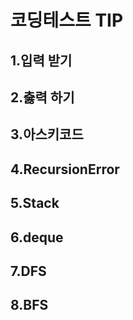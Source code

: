 # 코딩테스트 TIP

## 1.입력 받기

## 2.춣력 하기

## 3.아스키코드

## 4.RecursionError

## 5.Stack

## 6.deque

## 7.DFS

## 8.BFS
